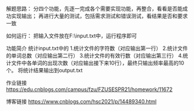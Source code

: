 解题思路：
分四个功能，先逐一完成各个需要实现功能，再整合，看看是否能成功实现输出；
再进行大量的测试，包括需求测试和错误测试，看结果是否和要求一致

如何运行：
把输入文件放在F:\\input.txt中，运行程序即可

功能简介
统计input.txt中的
1.统计文件的字符数（对应输出第一行）
2.统计文件的单词总数（对应输出第二行）
3.统计文件的有效行数（对应输出第三行）
4.统计文件中各单词的出现次数（对应输出接下来10行），最终只输出频率最高的10个。
将统计结果输出到output.txt

作业链接
https://edu.cnblogs.com/campus/fzu/FZUSESPR21/homework/11672

博客链接
https://www.cnblogs.com/hsc2021/p/14489340.html